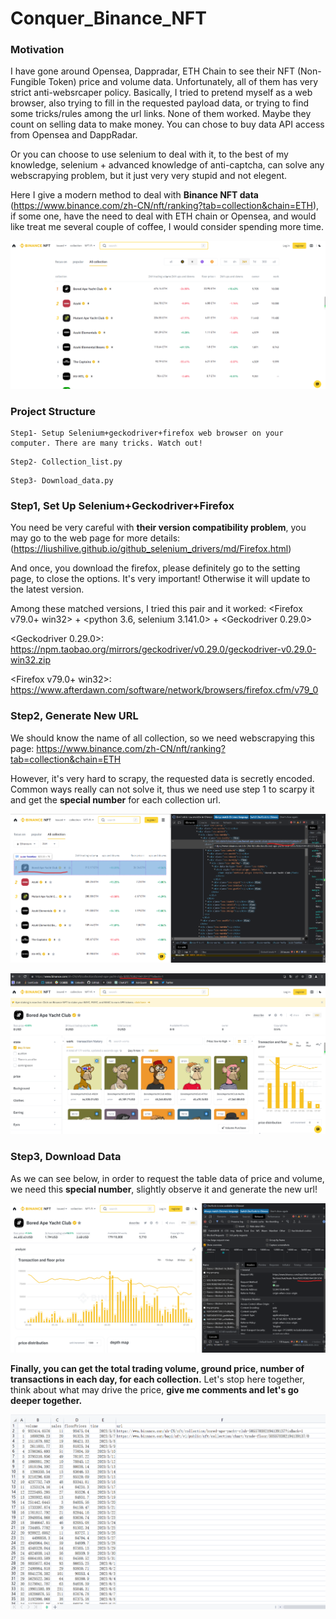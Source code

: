 # Conquer_Binance_NFT

### Motivation
I have gone around Opensea, Dappradar, ETH Chain to see their NFT (Non-Fungible Token) price and volume data. Unfortunately, all of them has very strict anti-websrcaper policy. Basically, I tried to pretend myself as a web browser, also trying to fill in the requested payload data, or trying to find some tricks/rules among the url links. None of them worked. Maybe they count on selling data to make money. You can chose to buy data API access from Opensea and DappRadar. 

Or you can choose to use selenium to deal with it, to the best of my knowledge, selenium + advanced knowledge of anti-captcha, can solve any webscrapying problem, but it just very very stupid and not elegent.

Here I give a modern method to deal with **Binance NFT data** (https://www.binance.com/zh-CN/nft/ranking?tab=collection&chain=ETH), if some one, have the need to deal with ETH chain or Opensea, and would like treat me several couple of coffee, I would consider spending more time. 

![Image text](https://github.com/Neural-Finance/Conquer_Binance_NFT/blob/main/fig/Binance-NFT-Page.png)


### Project Structure
```
Step1- Setup Selenium+geckodriver+firefox web browser on your computer. There are many tricks. Watch out!
```

```
Step2- Collection_list.py
```

```
Step3- Download_data.py
```

### Step1, Set Up Selenium+Geckodriver+Firefox
You need be very careful with **their version compatibility problem**, you may go to the web page for more details: (https://liushilive.github.io/github_selenium_drivers/md/Firefox.html)

And once, you download the firefox, please definitely go to the setting page, to close the <automatic update> options. It's very important! Otherwise it will update to the latest version.

Among these matched versions, I tried this pair and it worked: 	<Firefox v79.0+ win32> + <python 3.6, selenium 3.141.0> + <Geckodriver 0.29.0>

<Geckodriver 0.29.0>:  https://npm.taobao.org/mirrors/geckodriver/v0.29.0/geckodriver-v0.29.0-win32.zip

<Firefox v79.0+ win32>: https://www.afterdawn.com/software/network/browsers/firefox.cfm/v79_0


### Step2, Generate New URL
We should know the name of all collection, so we need webscrapying this page: https://www.binance.com/zh-CN/nft/ranking?tab=collection&chain=ETH

However, it's very hard to scrapy, the requested data is secretly encoded. Common ways really can not solve it, thus we need use step 1 to scarpy it and get the **special number** for each collection url.

![Image text](https://github.com/Neural-Finance/Conquer_Binance_NFT/blob/main/fig/Special-number1.png)

![Image text](https://github.com/Neural-Finance/Conquer_Binance_NFT/blob/main/fig/Special-number2.png)


### Step3, Download Data

As we can see below, in order to request the table data of price and volume, we need this **special number**, slightly observe it and generate the new url! 

![Image text](https://github.com/Neural-Finance/Conquer_Binance_NFT/blob/main/fig/Special-number3.png)

**Finally, you can get the total trading volume, ground price, number of transactions in each day, for each collection.** Let's stop here together, think about what may drive the price, **give me comments and let's go deeper together.**

![Image text](https://github.com/Neural-Finance/Conquer_Binance_NFT/blob/main/fig/Saved-data.png)
